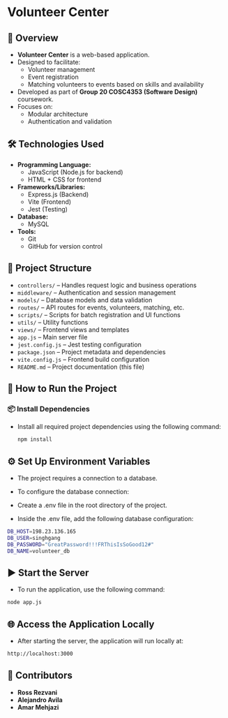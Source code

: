 # Volunteer Center

## 📌 Overview

- **Volunteer Center** is a web-based application.
- Designed to facilitate:
  - Volunteer management
  - Event registration
  - Matching volunteers to events based on skills and availability
- Developed as part of **Group 20 COSC4353 (Software Design)** coursework.
- Focuses on:
  - Modular architecture
  - Authentication and validation

## 🛠️ Technologies Used

- **Programming Language:**
  - JavaScript (Node.js for backend)
  - HTML + CSS for frontend
- **Frameworks/Libraries:**
  - Express.js (Backend)
  - Vite (Frontend)
  - Jest (Testing)
- **Database:**
  - MySQL
- **Tools:**
  - Git
  - GitHub for version control

## 📂 Project Structure

- `controllers/` – Handles request logic and business operations
- `middleware/` – Authentication and session management
- `models/` – Database models and data validation
- `routes/` – API routes for events, volunteers, matching, etc.
- `scripts/` – Scripts for batch registration and UI functions
- `utils/` – Utility functions
- `views/` – Frontend views and templates
- `app.js` – Main server file
- `jest.config.js` – Jest testing configuration
- `package.json` – Project metadata and dependencies
- `vite.config.js` – Frontend build configuration
- `README.md` – Project documentation (this file)
## 🚀 How to Run the Project

### 📦 Install Dependencies

- Install all required project dependencies using the following command:

  ```bash
  npm install

## ⚙️ Set Up Environment Variables
- The project requires a connection to a database.

- To configure the database connection:

- Create a .env file in the root directory of the project.

- Inside the .env file, add the following database configuration:

```bash
DB_HOST=198.23.136.165
DB_USER=singhgang
DB_PASSWORD="GreatPassword!!!FRThisIsSoGood12#"
DB_NAME=volunteer_db
``` 
## ▶️ Start the Server
- To run the application, use the following command:
```bash
node app.js
```
## 🌐 Access the Application Locally

- After starting the server, the application will run locally at:
```bash
http://localhost:3000
```
## 👥 Contributors

- **Ross Rezvani**
- **Alejandro Avila**
- **Amar Mehjazi**



